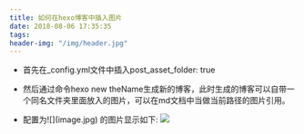 ```yaml
---
title: 如何在hexo博客中插入图片
date: 2018-08-06 17:35:35
tags:
header-img: "/img/header.jpg"
---
```

*  首先在_config.yml文件中插入post_asset_folder: true
*  然后通过命令hexo new theName生成新的博客，此时生成的博客可以自带一个同名文件夹里面放入的图片，可以在md文档中当做当前路径的图片引用。  
   
*  配置为\!\[\]\(image.jpg\) 的图片显示如下:
![](image.jpg)  